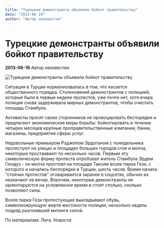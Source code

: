```yaml
---
title: "Турецкие демонстранты объявили бойкот правительству"
date: "2013-06-19"
author: "Автор неизвестен"
---
```


# Турецкие демонстранты объявили бойкот правительству

**2013-06-19** Автор неизвестен

![Турецкие демонстранты объявили бойкот правительству](http://news.liga.net/upload/resize_cache/iblock/f6e/650_550_0/f6ef10c35ab9c93abb6873b1a3a2aa73.jpg)

Ситуация в Турции нормализовалась в том, что касается общественного порядка. Столкновений демонстрантов с полицией, которые были в первые недели протестов, уже почти нет, хотя вчера полиция снова задерживала мирных демонстрантов, чтобы очистить площадь Стамбула.

Активисты просят своих сторонников не провоцировать беспорядки и предлагают экономические меры борьбы: бойкотировать в течение четырех месяцев крупные проправительственные компании, банки, магазины, предприятия сферы услуг.

Недовольные премьером Рэджепом Эрдоганом с понедельника протестуют на улицах и площадях больших городов стоя и молча, некоторые простаивают по несколько часов. Первым эту символическую форму протеста опробовал житель Стамбула Эрдем Гюндуз - он молча простоял на площади Таксим возле парка Гези, с которого и начались беспорядки в Турции, шесть часов. Время начала "стоячих протестов" оговаривается заранее в соцсетях, обычно их назначают на вечер. Впрочем, некоторые демонстранты не ориентируются на условленное время и стоят столько, сколько позволяют силы.

Возле парка Гези протестующие выкладывают обувь, символизирующую жертв жестокости полиции, несколько недель подряд разгонявшей митинги силой.

По материалам: Лига. Новости
